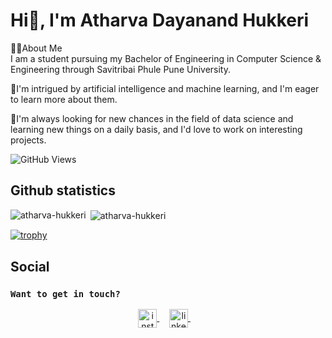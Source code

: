 # Hi👋, I'm Atharva Dayanand Hukkeri <br>

🙋‍♂️About Me<br>
I am a student pursuing my Bachelor of Engineering in Computer Science & Engineering through Savitribai Phule Pune University.

🚀I'm intrigued by artificial intelligence and machine learning, and I'm eager to learn more about them.<br>

👀I'm always looking for new chances in the field of data science and learning new things on a daily basis, and I'd love to work on interesting projects.<br>

![GitHub Views](https://komarev.com/ghpvc/?username=atharva-hukkeri&color=FAC151) <br>

## Github statistics

<p>
  <img align="left" src="https://github-readme-stats.vercel.app/api/top-langs/?username=atharva-hukkeri&layout=compact&hide=php,smarty&bg_color=30,e96443,904e95&title_color=fff&text_color=fff" alt="atharva-hukkeri" />&nbsp;<img align="center" src="https://github-readme-stats.vercel.app/api?username=atharva-hukkeri&show_icons=true&theme=radical&count_private=true&show_icons=true&hide=php&bg_color=30,e96443,904e95&title_color=fff&text_color=fff" alt="atharva-hukkeri" />
</p>

[![trophy](https://github-profile-trophy.vercel.app/?username=atharva-hukkeri)](https://github.com/ryo-ma/github-profile-trophy)

<!--- ![atharva-hukkeri's GitHub stats](https://github-readme-stats.vercel.app/api?username=atharva-hukkeri&show_icons=true&theme=radical) --->
## Social

### `Want to get in touch?`

<p align="center">
  <a href="https://www.instagram.com/invincible_atharva_hukkeri/" target="blank">
    <img align="center" src="https://upload.wikimedia.org/wikipedia/commons/thumb/a/a5/Instagram_icon.png/2048px-Instagram_icon.png" alt="instagram" height="30" width="30" />
  </a>&nbsp;&nbsp;&nbsp;
  <a href="https://www.linkedin.com/in/atharva-hukkeri-727037218/" target="blank">
    <img align="center" src="https://seeklogo.com/images/L/linkedin-icon-logo-05B2880899-seeklogo.com.png" alt="linkedin" height="30" width="30" />
  </a>&nbsp;&nbsp;&nbsp;
</p>

